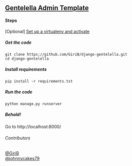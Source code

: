 ## [Gentelella Admin Template](https://github.com/puikinsh/gentelella)

#### Steps
[Optional] [Set up a virtualenv and activate](http://python-guide-pt-br.readthedocs.io/en/latest/dev/virtualenvs/) 

##### Get the code
    git clone https://github.com/GiriB/django-gentelella.git
    cd django-gentelella

##### Install requirements 
    pip install -r requirements.txt

##### Run the code
    python manage.py runserver 
    
##### Behold!
Go to http://localhost:8000/

###### Contributors 
[@GiriB](https://github.com/GiriB)  
[@johnnycakes79](https://github.com/johnnycakes79)
